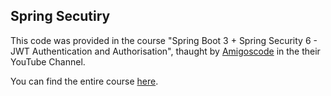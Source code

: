 ## Spring Secutiry

This code was provided in the course "Spring Boot 3 + Spring Security 6 - JWT Authentication and Authorisation", thaught by [Amigoscode](https://www.youtube.com/@amigoscode) in the their YouTube Channel.

You can find the entire course [here](https://www.youtube.com/watch?v=KxqlJblhzfI&ab_channel=Amigoscode).

